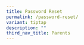 ```yaml
---
title: Password Reset
permalink: /password-reset/
variant: tiptap
description: ""
third_nav_title: Parents
---
```

